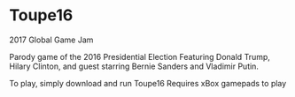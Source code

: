 # Toupe16
2017 Global Game Jam

Parody game of the 2016 Presidential Election Featuring Donald Trump, Hilary Clinton, and guest starring Bernie Sanders and Vladimir Putin.

To play, simply download and run Toupe16
Requires xBox gamepads to play
